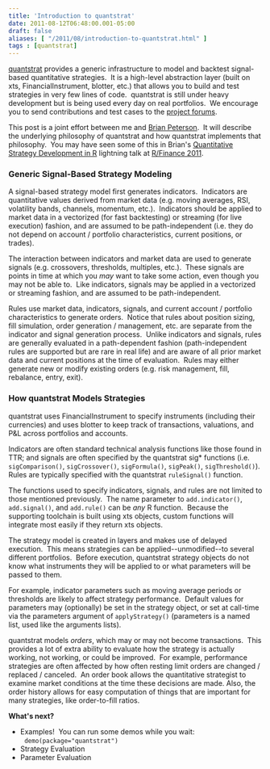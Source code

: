 ```yaml
---
title: 'Introduction to quantstrat'
date: 2011-08-12T06:48:00.001-05:00
draft: false
aliases: [ "/2011/08/introduction-to-quantstrat.html" ]
tags : [quantstrat]
---
```


[quantstrat](http://r-forge.r-project.org/projects/blotter/) provides a generic infrastructure to model and backtest signal-based quantitative strategies.  It is a high-level abstraction layer (built on xts, FinancialInstrument, blotter, etc.) that allows you to build and test strategies in very few lines of code.  quantstrat is still under heavy development but is being used every day on real portfolios.  We encourage you to send contributions and test cases to the [project forums](http://r-forge.r-project.org/forum/?group_id=316).  
  
This post is a joint effort between me and [Brian Peterson](http://braverock.com/brian/).  It will describe the underlying philosophy of quantstrat and how quantstrat implements that philosophy.  You may have seen some of this in Brian's [Quantitative Strategy Development in R](http://www.rinfinance.com/agenda/2011/BrianPeterson.pdf) lightning talk at [R/Finance 2011](http://www.rinfinance.com/).  
  
### Generic Signal-Based Strategy Modeling
  
A signal-based strategy model first generates indicators.  Indicators are quantitative values derived from market data (e.g. moving averages, RSI, volatility bands, channels, momentum, etc.).  Indicators should be applied to market data in a vectorized (for fast backtesting) or streaming (for live execution) fashion, and are assumed to be path-independent (i.e. they do not depend on account / portfolio characteristics, current positions, or trades).  
  
The interaction between indicators and market data are used to generate signals (e.g. crossovers, thresholds, multiples, etc.).  These signals are points in time at which you _may_ want to take some action, even though you may not be able to.  Like indicators, signals may be applied in a vectorized or streaming fashion, and are assumed to be path-independent.  
  
Rules use market data, indicators, signals, and current account / portfolio characteristics to generate orders.  Notice that rules about position sizing, fill simulation, order generation / management, etc. are separate from the indicator and signal generation process.  Unlike indicators and signals, rules are generally evaluated in a path-dependent fashion (path-independent rules are supported but are rare in real life) and are aware of all prior market data and current positions at the time of evaluation.  Rules may either generate new or modify existing orders (e.g. risk management, fill, rebalance, entry, exit).  
  
### How quantstrat Models Strategies
  
quantstrat uses FinancialInstrument to specify instruments (including their currencies) and uses blotter to keep track of transactions, valuations, and P\&L across portfolios and accounts.  
  
Indicators are often standard technical analysis functions like those found in TTR; and signals are often specified by the quantstrat sig\* functions (i.e. `sigComparison()`, `sigCrossover()`, `sigFormula()`, `sigPeak()`, `sigThreshold()`).  Rules are typically specified with the quantstrat `ruleSignal()` function.  
  
The functions used to specify indicators, signals, and rules are not limited to those mentioned previously.  The name parameter to `add.indicator()`, `add.signal()`, and `add.rule()` can be _any_ R function.  Because the supporting toolchain is built using xts objects, custom functions will integrate most easily if they return xts objects.  
  
The strategy model is created in layers and makes use of delayed execution.  This means strategies can be applied--unmodified--to several different portfolios.  Before execution, quantstrat strategy objects do not know what instruments they will be applied to or what parameters will be passed to them.  
  
For example, indicator parameters such as moving average periods or thresholds are likely to affect strategy performance.  Default values for parameters may (optionally) be set in the strategy object, or set at call-time via the parameters argument of `applyStrategy()` (parameters is a named list, used like the arguments lists).  
  
quantstrat models _orders_, which may or may not become transactions.  This provides a lot of extra ability to evaluate how the strategy is actually working, not working, or could be improved.  For example, performance strategies are often affected by how often resting limit orders are changed / replaced / canceled.  An order book allows the quantitative strategist to examine market conditions at the time these decisions are made. Also, the order history allows for easy computation of things that are important for many strategies, like order-to-fill ratios.  
  
**What's next?**  

*   Examples!  You can run some demos while you wait:  
      `demo(package="quantstrat")`
*   Strategy Evaluation
*   Parameter Evaluation
